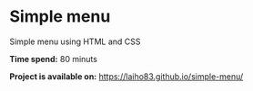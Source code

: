 # Simple menu

Simple menu using HTML and CSS

**Time spend:** 80 minuts

**Project is available on:** https://laiho83.github.io/simple-menu/
